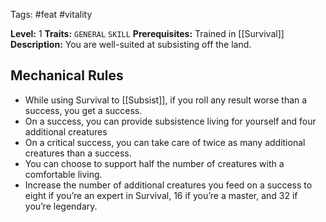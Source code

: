 Tags: #feat #vitality 

**Level:** 1
**Traits:** `GENERAL` `SKILL`
**Prerequisites:** Trained in [[Survival]]
**Description:** You are well-suited at subsisting off the land.
## Mechanical Rules

- While using Survival to [[Subsist]], if you roll any result worse than a success, you get a success.
- On a success, you can provide subsistence living for yourself and four additional creatures
- On a critical success, you can take care of twice as many additional creatures than a success.
- You can choose to support half the number of creatures with a comfortable living.  
- Increase the number of additional creatures you feed on a success to eight if you’re an expert in Survival, 16 if you’re a master, and 32 if you’re legendary.